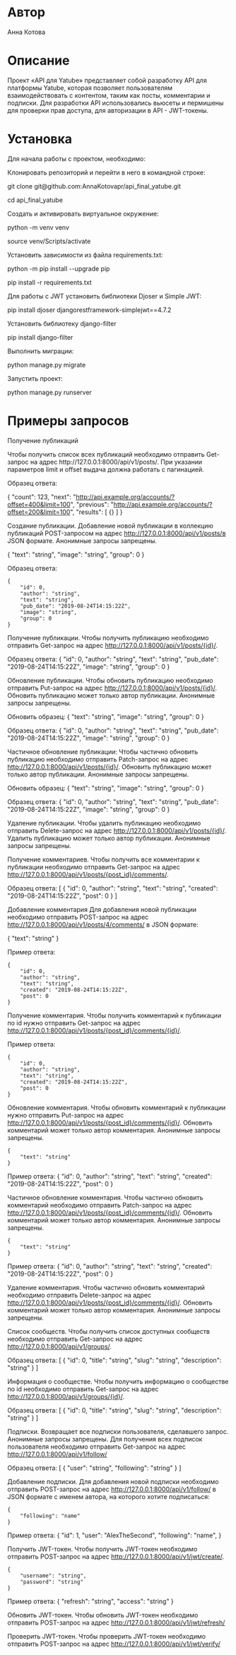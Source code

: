 <h1>Автор</h1>
<p>Анна Котова</p>

<h1>Описание</h1>
<p></p>
<p>Проект «API для Yatube» представляет собой разработку API для платформы Yatube, которая позволяет пользователям взаимодействовать с контентом, таким как посты, комментарии и подписки. Для разработки API использовались вьюсеты и пермишены для проверки прав доступа, для авторизации в API - JWT-токены.</p>

<h1>Установка</h1>
<p>Для начала работы с проектом, необходимо:</p>

<p>Клонировать репозиторий и перейти в него в командной строке:</p>

<p>git clone git@github.com:AnnaKotovapr/api_final_yatube.git</p>
<p>cd api_final_yatube</p>
<p>Cоздать и активировать виртуальное окружение:</p>

<p>python -m venv venv</p>
<p>source venv/Scripts/activate</p>

<p>Установить зависимости из файла requirements.txt:</p>

<p>python -m pip install --upgrade pip</p>
<p>pip install -r requirements.txt</p>

<p>Для работы с JWT установить библиотеки Djoser и Simple JWT:</p>

<p>pip install djoser djangorestframework-simplejwt==4.7.2</p>

<p>Установить библиотеку django-filter</p>

<p>pip install django-filter</p>

<p>Выполнить миграции:</p>

<p>python manage.py migrate</p>

<p>Запустить проект:</p>

<p>python manage.py runserver</p>


<h1>Примеры запросов</h1>
<p>Получение публикаций</p>
<p>Чтобы получить список всех публикаций необходимо отправить Get-запрос на адрес http://127.0.0.1:8000/api/v1/posts/. При указании параметров limit и offset выдача должна работать с пагинацией.</p>

Образец ответа:

{
    "count": 123,
    "next": "http://api.example.org/accounts/?offset=400&limit=100",
    "previous": "http://api.example.org/accounts/?offset=200&limit=100",
    "results": [
        {}
    ]
}

Создание публикации.
Добавление новой публикации в коллекцию публикаций POST-запросом на адрес http://127.0.0.1:8000/api/v1/posts/в JSON формате. Анонимные запросы запрещены.

{
    "text": "string",
    "image": "string",
    "group": 0
}

Образец ответа:

    {
        "id": 0,
        "author": "string",
        "text": "string",
        "pub_date": "2019-08-24T14:15:22Z",
        "image": "string",
        "group": 0
    }

Получение публикации.
Чтобы получить публикацию необходимо отправить Get-запрос на адрес http://127.0.0.1:8000/api/v1/posts/{id}/.

Образец ответа:
    {
        "id": 0,
        "author": "string",
        "text": "string",
        "pub_date": "2019-08-24T14:15:22Z",
        "image": "string",
        "group": 0
    }

Обновление публикации.
Чтобы обновить публикацию необходимо отправить Put-запрос на адрес http://127.0.0.1:8000/api/v1/posts/{id}/. Обновить публикацию может только автор публикации. Анонимные запросы запрещены.

Обновить образец:
    {
        "text": "string",
        "image": "string",
        "group": 0
    }

Образец ответа:
    {
        "id": 0,
        "author": "string",
        "text": "string",
        "pub_date": "2019-08-24T14:15:22Z",
        "image": "string",
        "group": 0
    }

Частичное обновление публикации:
Чтобы частично обновить публикацию необходимо отправить Patch-запрос на адрес http://127.0.0.1:8000/api/v1/posts/{id}/. Обновить публикацию может только автор публикации. Анонимные запросы запрещены.

Обновить образец:
    {
        "text": "string",
        "image": "string",
        "group": 0
    }

Образец ответа:
    {
        "id": 0,
        "author": "string",
        "text": "string",
        "pub_date": "2019-08-24T14:15:22Z",
        "image": "string",
        "group": 0
    }

Удаление публикации.
Чтобы удалить публикацию необходимо отправить Delete-запрос на адрес http://127.0.0.1:8000/api/v1/posts/{id}/. Удалить публикацию может только автор публикации. Анонимные запросы запрещены.

Получение комментариев.
Чтобы получить все комментарии к публикации необходимо отправить Get-запрос на адрес http://127.0.0.1:8000/api/v1/posts/{post_id}/comments/.

Образец ответа:
[
    {
         "id": 0,
         "author": "string",
         "text": "string",
         "created": "2019-08-24T14:15:22Z",
         "post": 0
    }
]

Добавление комментария
Для добавления новой публикации необходимо отправить POST-запрос на адрес http://127.0.0.1:8000/api/v1/posts/4/comments/ в JSON формате:

{
    "text": "string"
}

Пример ответа:

    {
        "id": 0,
        "author": "string",
        "text": "string",
        "created": "2019-08-24T14:15:22Z",
        "post": 0
    }

Получение комментария.
Чтобы получить комментарий к публикации по id нужно отправить Get-запрос на адрес http://127.0.0.1:8000/api/v1/posts/{post_id}/comments/{id}/.

Пример ответа:

    {
        "id": 0,
        "author": "string",
        "text": "string",
        "created": "2019-08-24T14:15:22Z",
        "post": 0
    }

Обновление комментария.
Чтобы обновить комментарий к публикации нужно отправить Put-запрос на адрес http://127.0.0.1:8000/api/v1/posts/{post_id}/comments/{id}/. Обновить комментарий может только автор комментария. Анонимные запросы запрещены.

    {
        "text": "string"
    }

Пример ответа:
    {
        "id": 0,
        "author": "string",
        "text": "string",
        "created": "2019-08-24T14:15:22Z",
        "post": 0
    }

Частичное обновление комментария.
Чтобы частично обновить комментарий необходимо отправить Patch-запрос на адрес http://127.0.0.1:8000/api/v1/posts/{post_id}/comments/{id}/. Обновить комментарий может только автор комментария. Анонимные запросы запрещены.

    {
        "text": "string"
    }

Пример ответа:
    {
        "id": 0,
        "author": "string",
        "text": "string",
        "created": "2019-08-24T14:15:22Z",
        "post": 0
    }

Удаление комментария.
Чтобы частично обновить комментарий необходимо отправить Delete-запрос на адрес http://127.0.0.1:8000/api/v1/posts/{post_id}/comments/{id}/. Обновить комментарий может только автор комментария. Анонимные запросы запрещены.

Список сообществ.
Чтобы получить список доступных сообществ необходимо отправить Get-запрос на адрес http://127.0.0.1:8000/api/v1/groups/.

Образец ответа:
[
    {
        "id": 0,
        "title": "string",
        "slug": "string",
        "description": "string"
    }
]

Информация о сообществе.
Чтобы получить информацию о сообществе по id необходимо отправить Get-запрос на адрес http://127.0.0.1:8000/api/v1/groups/{id}/.

Образец ответа:
[
    {
        "id": 0,
        "title": "string",
        "slug": "string",
        "description": "string"
    }
]

Подписки.
Возвращает все подписки пользователя, сделавшего запрос. Анонимные запросы запрещены.
Для получения всех подписок пользователя необходимо отправить Get-запрос на адрес http://127.0.0.1:8000/api/v1/follow/

Образец ответа:
[
    {
        "user": "string",
        "following": "string"
    }
]

Добавление подписки.
Для добавления новой подписки необходимо отправить POST-запрос на адрес http://127.0.0.1:8000/api/v1/follow/ в JSON формате с именем автора, на которого хотите подписаться:

    {
        "following": "name"
    }

Пример ответа:
    {
        "id": 1,
        "user": "AlexTheSecond",
        "following": "name",
    } 

Получить JWT-токен.
Чтобы получить JWT-токен необходимо отправить POST-запрос на адрес http://127.0.0.1:8000/api/v1/jwt/create/.

    {
        "username": "string",
        "password": "string"
    }

Пример ответа:
    {
        "refresh": "string",
        "access": "string"
    }

Обновить JWT-токен.
Чтобы обновить JWT-токен необходимо отправить POST-запрос на адрес http://127.0.0.1:8000/api/v1/jwt/refresh/

Проверить JWT-токен.
Чтобы проверить JWT-токен необходимо отправить POST-запрос на адрес http://127.0.0.1:8000/api/v1/jwt/verify/
